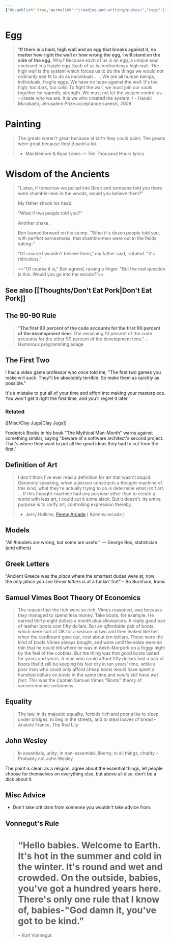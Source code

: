 ```yaml
---
{"dg-publish":true,"permalink":"/reading-and-writing/quotes/","tags":["enjoy","books","wisdom-of-the-ancients"],"noteIcon":""}
---
```



# Egg

> “**If there is a hard, high wall and an egg that breaks against it, no matter how right the wall or how wrong the egg, I will stand on the side of the egg.** Why? Because each of us is an egg, a unique soul enclosed in a fragile egg. Each of us is confronting a high wall. The high wall is the system which forces us to do the things we would not ordinarily see fit to do as individuals . . . We are all human beings, individuals, fragile eggs. We have no hope against the wall: it's too high, too dark, too cold. To fight the wall, we must join our souls together for warmth, strength. We must not let the system control us -- create who we are. It is we who created the system.
\ - Haruki Murakami, Jerusalem Prize acceptance speech, 2009

# Painting

> The greats weren't great because at birth they could paint. The greats were great because they'd paint a lot.
> - Macklemore & Ryan Lewis — Ten Thousand Hours lyrics

# Wisdom of the Ancients

>"Listen, if tomorrow we pulled into Biren and someone told you there were shamble-men in the woods, would you believe them?" 
>
>My father shook his head. 
>
>"What if two people told you?" 
>
>Another shake.
>
> Ben leaned forward on his stump. "What if a dozen people told you, with perfect earnestness, that shamble-men were out in the fields, eating-"
>
>"Of course I wouldn't believe them," my father said, irritated. "It's ridiculous."
>
>=="Of course it is," Ben agreed, raising a finger. "But the real question is this: Would you go into the woods?”==

## See also [[Thoughts/Don't Eat Pork\|Don't Eat Pork]]

## The 90-90 Rule

> "**The first 90 percent of the code accounts for the first 90 percent of the development time**. The remaining 10 percent of the code accounts for the other 90 percent of the development time."
>  – Humorous programming adage


## The First Two

I had a video game professor who once told me, "The first two games you make will suck. They'll be absolutely terrible. So make them as quickly as possible."

It's a mistake to put all of your time and effort into making your masterpiece. You won't get it right the first time, and you'll regret it later.

### Related
[[Misc/Clay Jugs\|Clay Jugs]]

Frederick Books in his book "The Mythical Man-Month" warns against something similar, saying "beware of a software architect's second project. That's where they want to put all the good ideas they had to cut from the first."

## Definition of Art

> I don't think I've ever read a definition for art that wasn't stupid. Generally speaking, when a person constructs a thought-machine of this kind, what they're actually trying to do is determine what _isn't_ art.
> ...
> If this thought-machine had any purpose other than to create a world with less art, I could cut it some slack. But it doesn't. Its entire purpose is to rarify art, controlling expression thereby.
> 
> - Jerry Holkins, [Penny Arcade](https://www.penny-arcade.com/news/post/2011/12/12/usurpers-plural) ( #penny-arcade )

## Models

"All #models are wrong, but some are useful" — George Box, statistician (and others)

## Greek Letters
"Ancient Greece was the _place_ where the smartest dudes were at, now the _only place you see Greek letters_ is at a fuckin' frat" – Bo Burnham, Ironic

## Samuel Vimes Boot Theory Of Economics

> The reason that the rich were so rich, Vimes reasoned, was because they managed to spend less money. Take boots, for example. He earned thirty-eight dollars a month plus allowances. A really good pair of leather boots cost fifty dollars. But an _affordable_ pair of boots, which were sort of OK for a season or two and then leaked like hell when the cardboard gave out, cost about ten dollars. Those were the kind of boots Vimes always bought, and wore until the soles were so thin that he could tell where he was in Ankh-Morpork on a foggy night by the feel of the cobbles. But the thing was that _good_ boots lasted for years and years. A man who could afford fifty dollars had a pair of boots that'd still be keeping his feet dry in ten years' time, while a poor man who could only afford cheap boots would have spent a hundred dollars on boots in the same time and _would still have wet feet_. This was the Captain Samuel Vimes "Boots" theory of socioeconomic unfairness

## Equality
> The law, in its majestic equality, forbids rich and poor alike to sleep under bridges, to beg in the streets, and to steal loaves of bread
> – Anatole France, The Red Lily

## John Wesley
> In essentials, unity; in non-essentials, liberty; in all things, charity
> – Probably not John Wesley

The point is clear: as a religion, agree about the essential things, let people choose for themselves on everything else, but above all else, don't be a dick about it.

## Misc Advice

* Don't take criticism from someone you wouldn't take advice from.

## Vonnegut's Rule
> # “Hello babies. Welcome to Earth. It's hot in the summer and cold in the winter. It's round and wet and crowded. On the outside, babies, you've got a hundred years here. There's only one rule that I know of, babies-"God damn it, you've got to be kind.”
>  – Kurt Vonnegut
